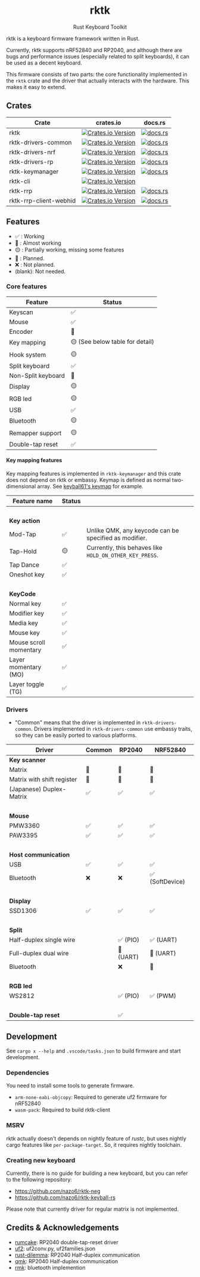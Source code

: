 <h1 align="center">rktk</h1>
<p align="center">Rust Keyboard Toolkit</p>

rktk is a keyboard firmware framework written in Rust.

Currently, rktk supports nRF52840 and RP2040, and although there are bugs and
performance issues (especially related to split keyboards), it can be used as a
decent keyboard.

This firmware consists of two parts: the core functionality implemented in the
`rktk` crate and the driver that actually interacts with the hardware. This
makes it easy to extend.

## Crates

| Crate                  | crates.io                                                                                                                       | docs.rs                                                                                                    |
| ---------------------- | ------------------------------------------------------------------------------------------------------------------------------- | ---------------------------------------------------------------------------------------------------------- |
| rktk                   | [![Crates.io Version](https://img.shields.io/crates/v/rktk)](https://crates.io/crates/rktk)                                     | [![docs.rs](https://img.shields.io/docsrs/rktk)](https://docs.rs/rktk)                                     |
| rktk-drivers-common    | [![Crates.io Version](https://img.shields.io/crates/v/rktk-drivers-common)](https://crates.io/crates/rktk-drivers-common)       | [![docs.rs](https://img.shields.io/docsrs/rktk-drivers-common)](https://docs.rs/rktk-drivers-common)       |
| rktk-drivers-nrf       | [![Crates.io Version](https://img.shields.io/crates/v/rktk-drivers-nrf)](https://crates.io/crates/rktk-drivers-nrf)             | [![docs.rs](https://img.shields.io/docsrs/rktk-drivers-nrf)](https://docs.rs/rktk-drivers-nrf)             |
| rktk-drivers-rp        | [![Crates.io Version](https://img.shields.io/crates/v/rktk-drivers-rp)](https://crates.io/crates/rktk-drivers-rp)               | [![docs.rs](https://img.shields.io/docsrs/rktk-drivers-rp)](https://docs.rs/rktk-drivers-rp)               |
| rktk-keymanager        | [![Crates.io Version](https://img.shields.io/crates/v/rktk-keymanager)](https://crates.io/crates/rktk-keymanager)               | [![docs.rs](https://img.shields.io/docsrs/rktk-keymanager)](https://docs.rs/rktk-keymanager)               |
| rktk-cli               | [![Crates.io Version](https://img.shields.io/crates/v/rktk-cli)](https://crates.io/crates/rktk-cli)                             |                                                                                                            |
| rktk-rrp               | [![Crates.io Version](https://img.shields.io/crates/v/rktk-rrp)](https://crates.io/crates/rktk-rrp)                             | [![docs.rs](https://img.shields.io/docsrs/rktk-rrp)](https://docs.rs/rktk-rrp)                             |
| rktk-rrp-client-webhid | [![Crates.io Version](https://img.shields.io/crates/v/rktk-rrp-client-webhid)](https://crates.io/crates/rktk-rrp-client-webhid) | [![docs.rs](https://img.shields.io/docsrs/rktk-rrp-client-webhid)](https://docs.rs/rktk-rrp-client-webhid) |

## Features

- ✅ : Working
- 🔵 : Almost working
- 🟡 : Partially working, missing some features
- 🔴 : Planned.
- ❌ : Not planned.
- (blank): Not needed.

### Core features

| Feature            | Status                          |
| ------------------ | ------------------------------- |
| Keyscan            | ✅                              |
| Mouse              | ✅                              |
| Encoder            | 🔵                              |
| Key mapping        | 🟡 (See below table for detail) |
| Hook system        | 🟡                              |
| Split keyboard     | ✅                              |
| Non-Split keyboard | 🔵                              |
| Display            | 🟡                              |
| RGB led            | 🟡                              |
| USB                | ✅                              |
| Bluetooth          | 🟡                              |
| Remapper support   | 🟡                              |
| Double-tap reset   | ✅                              |

#### Key mapping features

Key mapping features is implemented in `rktk-keymanager` and this crate does not
depend on rktk or embassy. Keymap is defined as normal two-dimensional array.
See [keyball61's keymap](./keyboards/keyball-common/src/keymap.rs) for example.

| Feature name           | Status |                                                         |
| ---------------------- | ------ | ------------------------------------------------------- |
| &nbsp;                 |        |                                                         |
| **Key action**         |        |                                                         |
| Mod-Tap                | ✅     | Unlike QMK, any keycode can be specified as modifier.   |
| Tap-Hold               | 🟡     | Currently, this behaves like `HOLD_ON_OTHER_KEY_PRESS`. |
| Tap Dance              | ✅     |                                                         |
| Oneshot key            | ✅     |                                                         |
| &nbsp;                 |        |                                                         |
| **KeyCode**            |        |                                                         |
| Normal key             | ✅     |                                                         |
| Modifier key           | ✅     |                                                         |
| Media key              | ✅     |                                                         |
| Mouse key              | ✅     |                                                         |
| Mouse scroll momentary | ✅     |                                                         |
| Layer momentary (MO)   | ✅     |                                                         |
| Layer toggle (TG)      | ✅     |                                                         |

### Drivers

- "Common" means that the driver is implemented in `rktk-drivers-common`.
  Drivers implemented in `rktk-drivers-common` use embassy traits, so they can
  be easily ported to various platforms.

| Driver                     | Common | RP2040    | NRF52840        |
| -------------------------- | ------ | --------- | --------------- |
| **Key scanner**            |        |           |                 |
| Matrix                     | 🔴     | 🔴        | 🔴              |
| Matrix with shift register | 🔵     | 🔴        | 🔵              |
| (Japanese) Duplex-Matrix   | ✅     | ✅        | ✅              |
| &nbsp;                     |        |           |                 |
| **Mouse**                  |        |           |                 |
| PMW3360                    | ✅     | ✅        | ✅              |
| PAW3395                    | ✅     | ✅        | ✅              |
| &nbsp;                     |        |           |                 |
| **Host communication**     |        |           |                 |
| USB                        | ✅     | ✅        | ✅              |
| Bluetooth                  | ❌     | ❌        | ✅ (SoftDevice) |
| &nbsp;                     |        |           |                 |
| **Display**                |        |           |                 |
| SSD1306                    | ✅     | ✅        | ✅              |
| &nbsp;                     |        |           |                 |
| **Split**                  |        |           |                 |
| Half-duplex single wire    |        | ✅ (PIO)  | ✅ (UART)       |
| Full-duplex dual wire      |        | 🔴 (UART) | 🔴 (UART)       |
| Bluetooth                  |        | ❌        | 🔴              |
| &nbsp;                     |        |           |                 |
| **RGB led**                |        |           |                 |
| WS2812                     |        | ✅ (PIO)  | ✅ (PWM)        |
| &nbsp;                     |        |           |                 |
| **Double-tap reset**       |        | ✅        |                 |

## Development

See `cargo x --help` and `.vscode/tasks.json` to build firmware and start
development.

### Dependencies

You need to install some tools to generate firmware.

- `arm-none-eabi-objcopy`: Required to generate uf2 firmware for nRF52840
- `wasm-pack`: Required to build rktk-client

### MSRV

rktk actually doesn't depends on nightly feature of _rustc_, but uses nightly
cargo features like `per-package-target`. So, it requires nightly toolchain.

### Creating new keyboard

Currently, there is no guide for building a new keyboard, but you can refer to
the following repository:

- https://github.com/nazo6/rktk-neg
- https://github.com/nazo6/rktk-keyball-rs

Please note that currently driver for regular matrix is not implemented.

## Credits & Acknowledgements

- [rumcake](https://github.com/Univa/rumcake): RP2040 double-tap-reset driver
- [uf2](https://github.com/microsoft/uf2): uf2conv.py, uf2families.json
- [rust-dilemma](https://github.com/simmsb/rusty-dilemma): RP2040 Half-duplex
  communication
- [qmk](https://github.com/qmk/qmk_firmware): RP2040 Half-duplex communication
- [rmk](https://github.com/HaoboGu/rmk): bluetooth implemention
